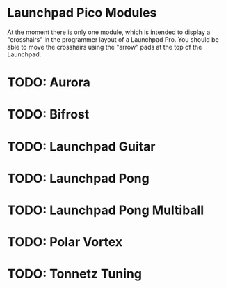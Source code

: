 # Launchpad Pico Modules

At the moment there is only one module, which is intended to display a
"crosshairs" in the programmer layout of a Launchpad Pro.  You should be able to
move the crosshairs using the "arrow" pads at the top of the Launchpad.

# TODO: Aurora

# TODO: Bifrost

# TODO: Launchpad Guitar

# TODO: Launchpad Pong

# TODO: Launchpad Pong Multiball

# TODO: Polar Vortex

# TODO: Tonnetz Tuning